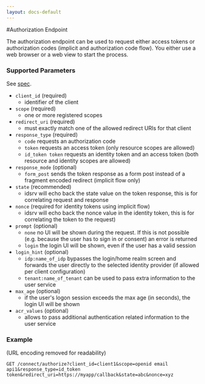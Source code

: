 ```yaml
---
layout: docs-default
---
```


#Authorization Endpoint

The authorization endpoint can be used to request either access tokens or authorization codes (implicit and authorization code flow). You either use a web browser or a web view to start the process.

### Supported Parameters

See [spec](http://openid.net/specs/openid-connect-core-1_0.html#AuthRequest).

- `client_id` (required)
    - identifier of the client
- `scope` (required)
    - one or more registered scopes
- `redirect_uri` (required)
    - must exactly match one of the allowed redirect URIs for that client
- `response_type` (required)
    - `code` requests an authorization code
    - `token` requests an access token (only resource scopes are allowed)
    - `id_token token` requests an identity token and an access token (both resource and identity scopes are allowed)
- `response_mode` (optional)
    - `form_post` sends the token response as a form post instead of a fragment encoded redirect (implicit flow only)
- `state` (recommended)
    - idsrv will echo back the state value on the token response, this is for correlating request and response
- `nonce` (required for identity tokens using implicit flow)
    - idsrv will echo back the nonce value in the identity token, this is for correlating the token to the request)
- `prompt` (optional)
    - `none` no UI will be shown during the request. If this is not possible (e.g. because the user has to sign in or consent) an error is returned
    - `login` the login UI will be shown, even if the user has a valid session
- `login_hint` (optional)
    - `idp:name_of_idp` bypasses the login/home realm screen and forwards the user directly to the selected identity provider (if allowed per client configuration)
    - `tenant:name_of_tenant` can be used to pass extra information to the user service
- `max_age` (optional)
    - if the user's logon session exceeds the max age (in seconds), the login UI will be shown
- `acr_values` (optional)
    - allows to pass additional authentication related information to the user service

### Example
(URL encoding removed for readability)

```
GET /connect/authorize?client_id=client1&scope=openid email api1&response_type=id_token token&redirect_uri=https://myapp/callback&state=abc&nonce=xyz
```
